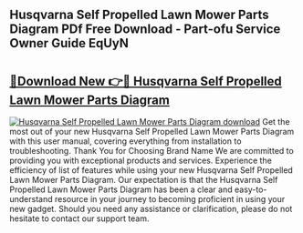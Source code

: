 ## Husqvarna Self Propelled Lawn Mower Parts Diagram PDf Free Download - Part-ofu Service Owner Guide EqUyN

# <h2><a href="http://dfn6x1.blite.top/?on=Husqvarna+Self+Propelled+Lawn+Mower+Parts+Diagram">🔗Download New 👉🔴 Husqvarna Self Propelled Lawn Mower Parts Diagram</a></h2>

[![Husqvarna Self Propelled Lawn Mower Parts Diagram download](https://i.imgur.com/lujVjoI.png)](http://dfn6x1.blite.top/?on=Husqvarna+Self+Propelled+Lawn+Mower+Parts+Diagram)
Get the most out of your new Husqvarna Self Propelled Lawn Mower Parts Diagram with this user manual, covering everything from installation to troubleshooting. Thank You for Choosing Brand Name We are committed to providing you with exceptional products and services. Experience the efficiency of list of features while using your new Husqvarna Self Propelled Lawn Mower Parts Diagram. Our expectation is that the Husqvarna Self Propelled Lawn Mower Parts Diagram has been a clear and easy-to-understand resource in your journey to becoming proficient in using your new gadget. Should you need any assistance or clarification, please do not hesitate to contact our support team.
